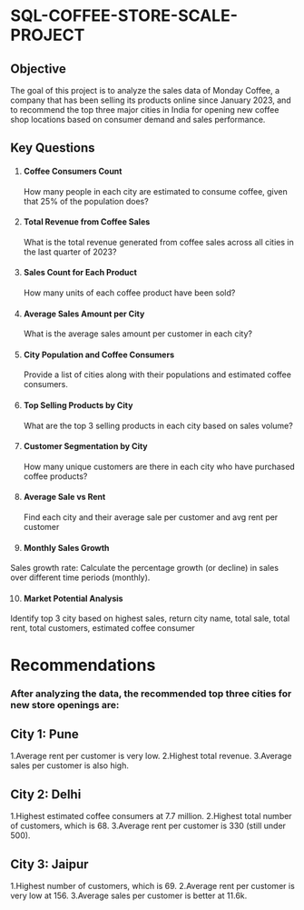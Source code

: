 # SQL-COFFEE-STORE-SCALE-PROJECT
## Objective
The goal of this project is to analyze the sales data of Monday Coffee, a company that has been selling its products online since January 2023, and to recommend the top three major cities in India for opening new coffee shop locations based on consumer demand and sales performance.
## Key Questions
1. #### Coffee Consumers Count
   How many people in each city are estimated to consume coffee, given that 25% of the population does?

2. #### Total Revenue from Coffee Sales
   What is the total revenue generated from coffee sales across all cities in the last quarter of 2023?

3. #### Sales Count for Each Product
   How many units of each coffee product have been sold?

4. #### Average Sales Amount per City
   What is the average sales amount per customer in each city?

5. #### City Population and Coffee Consumers
   Provide a list of cities along with their populations and estimated coffee consumers.

6. #### Top Selling Products by City
   What are the top 3 selling products in each city based on sales volume?

7. #### Customer Segmentation by City
   How many unique customers are there in each city who have purchased coffee products?

8. #### Average Sale vs Rent
   Find each city and their average sale per customer and avg rent per customer

9. #### Monthly Sales Growth
Sales growth rate: Calculate the percentage growth (or decline) in sales over different time periods (monthly).

10. #### Market Potential Analysis
Identify top 3 city based on highest sales, return city name, total sale, total rent, total customers, estimated coffee consumer

# Recommendations

### After analyzing the data, the recommended top three cities for new store openings are:

## City 1: Pune
1.Average rent per customer is very low.
2.Highest total revenue.
3.Average sales per customer is also high.

## City 2: Delhi

1.Highest estimated coffee consumers at 7.7 million.
2.Highest total number of customers, which is 68.
3.Average rent per customer is 330 (still under 500).

## City 3: Jaipur

1.Highest number of customers, which is 69.
2.Average rent per customer is very low at 156.
3.Average sales per customer is better at 11.6k.



